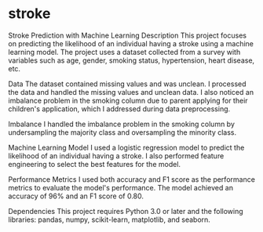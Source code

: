 # stroke
Stroke Prediction with Machine Learning
Description
This project focuses on predicting the likelihood of an individual having a stroke using a machine learning model. The project uses a dataset collected from a survey with variables such as age, gender, smoking status, hypertension, heart disease, etc.

Data
The dataset contained missing values and was unclean. I processed the data and handled the missing values and unclean data. I also noticed an imbalance problem in the smoking column due to parent applying for their children's application, which I addressed during data preprocessing.

Imbalance
I handled the imbalance problem in the smoking column by undersampling the majority class and oversampling the minority class.

Machine Learning Model
I used a logistic regression model to predict the likelihood of an individual having a stroke. I also performed feature engineering to select the best features for the model.

Performance Metrics
I used both accuracy and F1 score as the performance metrics to evaluate the model's performance. The model achieved an accuracy of 96% and an F1 score of 0.80.

Dependencies
This project requires Python 3.0 or later and the following libraries: pandas, numpy, scikit-learn, matplotlib, and seaborn.
